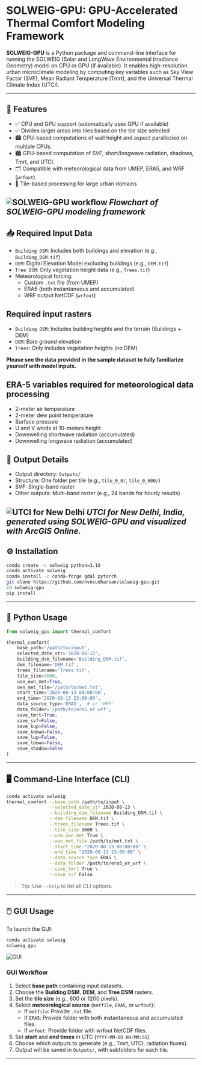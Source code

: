 
# SOLWEIG-GPU: GPU-Accelerated Thermal Comfort Modeling Framework

**SOLWEIG-GPU** is a Python package and command-line interface for running the SOLWEIG (Solar and LongWave Environmental Irradiance Geometry) model on CPU or GPU (if available). It enables high-resolution urban microclimate modeling by computing key variables such as Sky View Factor (SVF), Mean Radiant Temperature (Tmrt), and the Universal Thermal Climate Index (UTCI).

---

## 🚀 Features

- ✅ CPU and GPU support (automatically uses GPU if available)
- ✅ Divides larger areas into tiles based on the tile size selected
- 🏙️ CPU-based computations of wall height and aspect parallezied on multiple CPUs.
- 🏙️ GPU-based computation of SVF, short/longwave radiation, shadows, Tmrt, and UTCI.
- 🗂️ Compatible with meteorological data from UMEP, ERA5, and WRF (`wrfout`)
- 🧩 Tile-based processing for large urban domains

![SOLWEIG-GPU workflow ](/solweig_diagram.jpeg)
*Flowchart of SOLWEIG-GPU modeling framework*
---

## 📥 Required Input Data

- `Building DSM`: Includes both buildings and elevation (e.g., `Building_DSM.tif`)
- `DEM`: Digital Elevation Model excluding buildings (e.g., `DEM.tif`)
- `Tree DSM`: Only vegetation height data (e.g., `Trees.tif`)
- Meteorological forcing:
  - Custom `.txt` file (from UMEP)
  - ERA5 (both instantaneous and accumulated)
  - WRF output NetCDF (`wrfout`)

 ## Required input rasters
 - `Building DSM`: Includes building heights and the terrain (Buildings + DEM)
 - `DEM`: Bare ground elevation
 - `Trees`: Only includes vegetation heights (no DEM)
   
  **Please see the data provided in the sample dataset to fully familiarize yourself with model inputs.**

## ERA-5 variables required for meteorological data processing
- 2-meter air temperature
- 2-meter dew point temperature
- Surface pressure
- U and V winds at 10-meters height
- Downwelling shortwave radiation (accumulated)
- Downwelling longwave radiation (accumulated)

## 📁 Output Details

- Output directory: `Outputs/`
- Structure: One folder per tile (e.g., `tile_0_0/`, `tile_0_600/`)
- SVF: Single-band raster
- Other outputs: Multi-band raster (e.g., 24 bands for hourly results)

![UTCI for New Delhi](/UTCI_New_Delhi.jpeg)
*UTCI for New Delhi, India, generated using SOLWEIG-GPU and visualized with ArcGIS Online.*
---

## ⚙️ Installation

```bash
conda create -n solweig python=3.10
conda activate solweig
conda install -c conda-forge gdal pytorch
git clone https://github.com/nvnsudharsan/solweig-gpu.git
cd solweig-gpu
pip install .
```

---

## 🧪 Python Usage

```python
from solweig_gpu import thermal_comfort

thermal_comfort(
    base_path='/path/to/input',
    selected_date_str='2020-08-13',
    building_dsm_filename='Building_DSM.tif',
    dem_filename='DEM.tif',
    trees_filename='Trees.tif',
    tile_size=3600,
    use_own_met=True,
    own_met_file='/path/to/met.txt',
    start_time='2020-08-13 00:00:00',
    end_time='2020-08-13 23:00:00',
    data_source_type='ERA5',  # or 'WRF'
    data_folder='/path/to/era5_or_wrf',
    save_tmrt=True,
    save_svf=False,
    save_kup=False,
    save_kdown=False,
    save_lup=False,
    save_ldown=False,
    save_shadow=False
)
```

---

## 🖥️ Command-Line Interface (CLI)

```bash
conda activate solweig
thermal_comfort --base_path /path/to/input \
                --selected_date_str 2020-08-13 \
                --building_dsm_filename Building_DSM.tif \
                --dem_filename DEM.tif \
                --trees_filename Trees.tif \
                --tile_size 3600 \
                --use_own_met True \
                --own_met_file /path/to/met.txt \
                --start_time "2020-08-13 00:00:00" \
                --end_time "2020-08-13 23:00:00" \
                --data_source_type ERA5 \
                --data_folder /path/to/era5_or_wrf \
                --save_tmrt True \
                --save_svf False
```

> Tip: Use `--help` to list all CLI options.

---

## 🖱️ GUI Usage

To launch the GUI:
```bash
conda activate solweig
solweig_gpu
```

![GUI](/GUI.png)

### GUI Workflow
1. Select **base path** containing input datasets.
2. Choose the **Building DSM**, **DEM**, and **Tree DSM** rasters.
3. Set the **tile size** (e.g., 600 or 1200 pixels).
4. Select **meteorological source** (`metfile`, `ERA5`, or `wrfout`):
   - If `metfile`: Provide `.txt` file.
   - If `ERA5`: Provide folder with both instantaneous and accumulated files.
   - If `wrfout`: Provide folder with wrfout NetCDF files.
5. Set **start** and **end times** in UTC (`YYYY-MM-DD HH:MM:SS`).
6. Choose which outputs to generate (e.g., Tmrt, UTCI, radiation fluxes).
7. Output will be saved in `Outputs/`, with subfolders for each tile.

---
